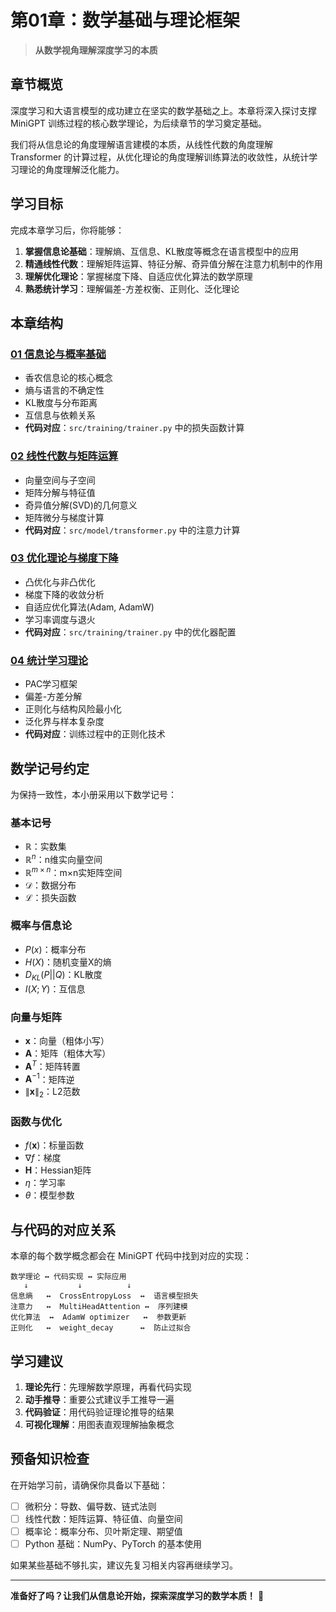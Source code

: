# 第01章：数学基础与理论框架

> **从数学视角理解深度学习的本质**

## 章节概览

深度学习和大语言模型的成功建立在坚实的数学基础之上。本章将深入探讨支撑 MiniGPT 训练过程的核心数学理论，为后续章节的学习奠定基础。

我们将从信息论的角度理解语言建模的本质，从线性代数的角度理解 Transformer 的计算过程，从优化理论的角度理解训练算法的收敛性，从统计学习理论的角度理解泛化能力。

## 学习目标

完成本章学习后，你将能够：

1. **掌握信息论基础**：理解熵、互信息、KL散度等概念在语言模型中的应用
2. **精通线性代数**：理解矩阵运算、特征分解、奇异值分解在注意力机制中的作用
3. **理解优化理论**：掌握梯度下降、自适应优化算法的数学原理
4. **熟悉统计学习**：理解偏差-方差权衡、正则化、泛化理论

## 本章结构

### [01 信息论与概率基础](01-信息论与概率基础/)
- 香农信息论的核心概念
- 熵与语言的不确定性
- KL散度与分布距离
- 互信息与依赖关系
- **代码对应**：`src/training/trainer.py` 中的损失函数计算

### [02 线性代数与矩阵运算](02-线性代数与矩阵运算/)
- 向量空间与子空间
- 矩阵分解与特征值
- 奇异值分解(SVD)的几何意义
- 矩阵微分与梯度计算
- **代码对应**：`src/model/transformer.py` 中的注意力计算

### [03 优化理论与梯度下降](03-优化理论与梯度下降/)
- 凸优化与非凸优化
- 梯度下降的收敛分析
- 自适应优化算法(Adam, AdamW)
- 学习率调度与退火
- **代码对应**：`src/training/trainer.py` 中的优化器配置

### [04 统计学习理论](04-统计学习理论/)
- PAC学习框架
- 偏差-方差分解
- 正则化与结构风险最小化
- 泛化界与样本复杂度
- **代码对应**：训练过程中的正则化技术

## 数学记号约定

为保持一致性，本小册采用以下数学记号：

### 基本记号
- $\mathbb{R}$：实数集
- $\mathbb{R}^n$：n维实向量空间
- $\mathbb{R}^{m \times n}$：m×n实矩阵空间
- $\mathcal{D}$：数据分布
- $\mathcal{L}$：损失函数

### 概率与信息论
- $P(x)$：概率分布
- $H(X)$：随机变量X的熵
- $D_{KL}(P||Q)$：KL散度
- $I(X;Y)$：互信息

### 向量与矩阵
- $\mathbf{x}$：向量（粗体小写）
- $\mathbf{A}$：矩阵（粗体大写）
- $\mathbf{A}^T$：矩阵转置
- $\mathbf{A}^{-1}$：矩阵逆
- $\|\mathbf{x}\|_2$：L2范数

### 函数与优化
- $f(\mathbf{x})$：标量函数
- $\nabla f$：梯度
- $\mathbf{H}$：Hessian矩阵
- $\eta$：学习率
- $\theta$：模型参数

## 与代码的对应关系

本章的每个数学概念都会在 MiniGPT 代码中找到对应的实现：

```
数学理论 ↔ 代码实现 ↔ 实际应用
   ↓           ↓          ↓
信息熵   ↔  CrossEntropyLoss  ↔  语言模型损失
注意力   ↔  MultiHeadAttention ↔  序列建模
优化算法  ↔  AdamW optimizer   ↔  参数更新
正则化   ↔  weight_decay      ↔  防止过拟合
```

## 学习建议

1. **理论先行**：先理解数学原理，再看代码实现
2. **动手推导**：重要公式建议手工推导一遍
3. **代码验证**：用代码验证理论推导的结果
4. **可视化理解**：用图表直观理解抽象概念

## 预备知识检查

在开始学习前，请确保你具备以下基础：

- [ ] 微积分：导数、偏导数、链式法则
- [ ] 线性代数：矩阵运算、特征值、向量空间
- [ ] 概率论：概率分布、贝叶斯定理、期望值
- [ ] Python 基础：NumPy、PyTorch 的基本使用

如果某些基础不够扎实，建议先复习相关内容再继续学习。

---

**准备好了吗？让我们从信息论开始，探索深度学习的数学本质！** 🎯